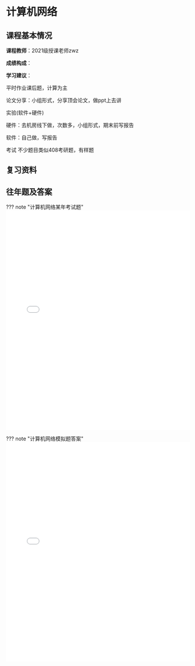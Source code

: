 # 计算机网络

## 课程基本情况

**课程教师**：2021级授课老师zwz

**成绩构成**：

**学习建议**：

平时作业课后题，计算为主

论文分享：小组形式，分享顶会论文，做ppt上去讲

实验(软件+硬件)

硬件：去机房线下做，次数多，小组形式，期末前写报告

软件：自己做，写报告

考试 不少题目类似408考研题，有样题

## 复习资料

## 往年题及答案

??? note "计算机网络某年考试题"
    <iframe src="..\..\..\utils\课内资料\大三\计算机网络\计算机网络某年考试题.pdf" loading="lazy" width="100%" height="600px" style="border:none;"></iframe>



??? note "计算机网络模拟题答案"
    <iframe src="..\..\..\utils\课内资料\大三\计算机网络\计算机网络模拟题答案.pdf" loading="lazy" width="100%" height="600px" style="border:none;"></iframe>



